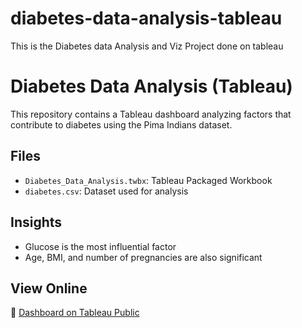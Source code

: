 # diabetes-data-analysis-tableau
This is the Diabetes data Analysis and Viz Project done on tableau

# Diabetes Data Analysis (Tableau)

This repository contains a Tableau dashboard analyzing factors that contribute to diabetes using the Pima Indians dataset.

## Files
- `Diabetes_Data_Analysis.twbx`: Tableau Packaged Workbook
- `diabetes.csv`: Dataset used for analysis

## Insights
- Glucose is the most influential factor
- Age, BMI, and number of pregnancies are also significant

## View Online
🔗 [Dashboard on Tableau Public](https://public.tableau.com/app/profile/kanika.dhyani/viz/Diabetes_Data_Analysis_17478845340210/Diabetes_Data_Analysis)
